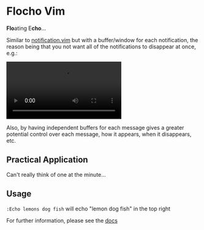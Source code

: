 Flocho Vim
==========

**Flo**ating E**cho**...

Similar to [notification.vim](https://github.com/wsdjeg/notifications.vim/tree/master/plugin) but with a buffer/window for each notification, the reason being that you not want all of the notifications to disappear at once, e.g.:

![demo](./media/demo.mp4)


Also, by having independent buffers for each message gives a greater potential control over each message, how it appears, when it disappears, etc.


## Practical Application

Can't really think of one at the minute...


## Usage

`:Echo lemons dog fish` will echo "lemon dog fish" in the top right

For further information, please see the [docs](./doc/flocho.txt)
